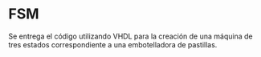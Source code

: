 # FSM
Se entrega el código utilizando VHDL para la creación de una máquina de tres estados correspondiente a una embotelladora de pastillas.
